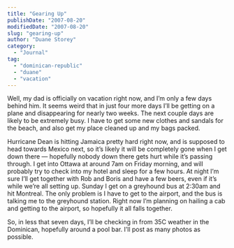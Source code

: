 ```yaml
---
title: "Gearing Up"
publishDate: "2007-08-20"
modifiedDate: "2007-08-20"
slug: "gearing-up"
author: "Duane Storey"
category:
  - "Journal"
tag:
  - "dominican-republic"
  - "duane"
  - "vacation"
---
```


Well, my dad is officially on vacation right now, and I’m only a few days behind him. It seems weird that in just four more days I’ll be getting on a plane and disappearing for nearly two weeks. The next couple days are likely to be extremely busy. I have to get some new clothes and sandals for the beach, and also get my place cleaned up and my bags packed.

Hurricane Dean is hitting Jamaica pretty hard right now, and is supposed to head towards Mexico next, so it’s likely it will be completely gone when I get down there — hopefully nobody down there gets hurt while it’s passing through. I get into Ottawa at around 7am on Friday morning, and will probably try to check into my hotel and sleep for a few hours. At night I’m sure I’ll get together with Rob and Boris and have a few beers, even if it’s while we’re all setting up. Sunday I get on a greyhound bus at 2:30am and hit Montreal. The only problem is I have to get to the airport, and the bus is talking me to the greyhound station. Right now I’m planning on hailing a cab and getting to the airport, so hopefully it all falls together.

So, in less that seven days, I’ll be checking in from 35C weather in the Dominican, hopefully around a pool bar. I’ll post as many photos as possible.